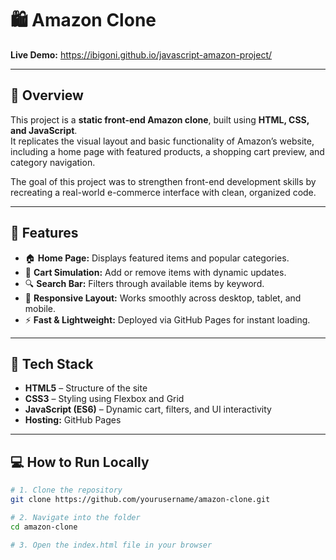 # 🛍️ Amazon Clone

**Live Demo:** https://ibigoni.github.io/javascript-amazon-project/

---

## 📖 Overview
This project is a **static front-end Amazon clone**, built using **HTML, CSS, and JavaScript**.  
It replicates the visual layout and basic functionality of Amazon’s website, including a home page with featured products, a shopping cart preview, and category navigation.  

The goal of this project was to strengthen front-end development skills by recreating a real-world e-commerce interface with clean, organized code.

---

## 🚀 Features
- 🏠 **Home Page:** Displays featured items and popular categories.  
- 🛒 **Cart Simulation:** Add or remove items with dynamic updates.  
- 🔍 **Search Bar:** Filters through available items by keyword.  
- 📱 **Responsive Layout:** Works smoothly across desktop, tablet, and mobile.  
- ⚡ **Fast & Lightweight:** Deployed via GitHub Pages for instant loading.

---

## 🧰 Tech Stack
- **HTML5** – Structure of the site  
- **CSS3** – Styling using Flexbox and Grid  
- **JavaScript (ES6)** – Dynamic cart, filters, and UI interactivity  
- **Hosting:** GitHub Pages  

---

## 💻 How to Run Locally
```bash
# 1. Clone the repository
git clone https://github.com/yourusername/amazon-clone.git

# 2. Navigate into the folder
cd amazon-clone

# 3. Open the index.html file in your browser
